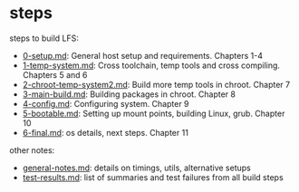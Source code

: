 # steps

steps to build LFS:

- [0-setup.md](0-setup.md): General host setup and requirements. Chapters 1-4
- [1-temp-system.md](1-temp-system.md): Cross toolchain, temp tools and cross compiling. Chapters 5 and 6
- [2-chroot-temp-system2.md](2-chroot-temp-system2.md): Build more temp tools in chroot. Chapter 7
- [3-main-build.md](3-main-build.md): Building packages in chroot. Chapter 8
- [4-config.md](4-config.md): Configuring system. Chapter 9
- [5-bootable.md](5-bootable.md): Setting up mount points, building Linux, grub. Chapter 10
- [6-final.md](6-final.md): os details, next steps. Chapter 11

other notes:

- [general-notes.md](general-notes.md): details on timings, utils, alternative setups
- [test-results.md](test-results.md): list of summaries and test failures from all build steps

